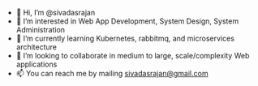- 👋 Hi, I’m @sivadasrajan
- 👀 I’m interested in Web App Development, System Design, System Administration
- 🌱 I’m currently learning Kubernetes, rabbitmq, and microservices architecture
- 💞️ I’m looking to collaborate in medium to large, scale/complexity Web applications
- 📫 You can reach me by mailing sivadasrajan@gmail.com

<!---
sivadasrajan/sivadasrajan is a ✨ special ✨ repository because its `README.md` (this file) appears on your GitHub profile.
You can click the Preview link to take a look at your changes.
--->
